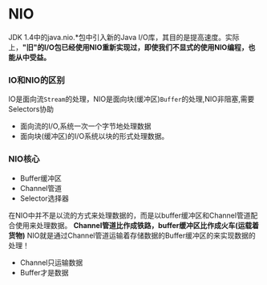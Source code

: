 # NIO
JDK 1.4中的java.nio.*包中引入新的Java I/O库，其目的是提高速度。实际上，**"旧"的I/O包已经使用NIO重新实现过，即使我们不显式的使用NIO编程，也能从中受益。**


### IO和NIO的区别

IO是面向流`Stream`的处理，NIO是面向块(缓冲区)`Buffer`的处理,NIO非阻塞,需要Selectors协助
* 面向流的I/O,系统一次一个字节地处理数据
* 面向块(缓冲区)的I/O系统以块的形式处理数据。

### NIO核心

* Buffer缓冲区
* Channel管道
* Selector选择器

在NIO中并不是以流的方式来处理数据的，而是以buffer缓冲区和Channel管道配合使用来处理数据。
**Channel管道比作成铁路，buffer缓冲区比作成火车(运载着货物)**
NIO就是通过Channel管道运输着存储数据的Buffer缓冲区的来实现数据的处理！
* Channel只运输数据
* Buffer才是数据








